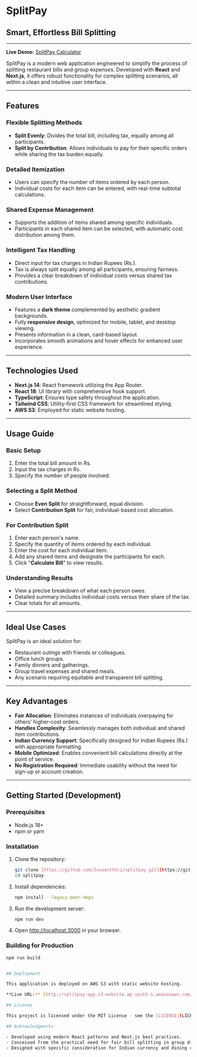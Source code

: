 # SplitPay

## Smart, Effortless Bill Splitting

---

**Live Demo:** [SplitPay Calculator](http://splitpay-app.s3-website.ap-south-1.amazonaws.com/)

SplitPay is a modern web application engineered to simplify the process of splitting restaurant bills and group expenses. Developed with **React** and **Next.js**, it offers robust functionality for complex splitting scenarios, all within a clean and intuitive user interface.

---

## Features

### Flexible Splitting Methods
* **Split Evenly**: Divides the total bill, including tax, equally among all participants.
* **Split by Contribution**: Allows individuals to pay for their specific orders while sharing the tax burden equally.

### Detailed Itemization
* Users can specify the number of items ordered by each person.
* Individual costs for each item can be entered, with real-time subtotal calculations.

### Shared Expense Management
* Supports the addition of items shared among specific individuals.
* Participants in each shared item can be selected, with automatic cost distribution among them.

### Intelligent Tax Handling
* Direct input for tax charges in Indian Rupees (Rs.).
* Tax is always split equally among all participants, ensuring fairness.
* Provides a clear breakdown of individual costs versus shared tax contributions.

### Modern User Interface
* Features a **dark theme** complemented by aesthetic gradient backgrounds.
* Fully **responsive design**, optimized for mobile, tablet, and desktop viewing.
* Presents information in a clean, card-based layout.
* Incorporates smooth animations and hover effects for enhanced user experience.

---

## Technologies Used

* **Next.js 14**: React framework utilizing the App Router.
* **React 18**: UI library with comprehensive hook support.
* **TypeScript**: Ensures type safety throughout the application.
* **Tailwind CSS**: Utility-first CSS framework for streamlined styling.
* **AWS S3**: Employed for static website hosting.

---

## Usage Guide

### Basic Setup
1.  Enter the total bill amount in Rs.
2.  Input the tax charges in Rs.
3.  Specify the number of people involved.

### Selecting a Split Method
* Choose **Even Split** for straightforward, equal division.
* Select **Contribution Split** for fair, individual-based cost allocation.

### For Contribution Split
1.  Enter each person's name.
2.  Specify the quantity of items ordered by each individual.
3.  Enter the cost for each individual item.
4.  Add any shared items and designate the participants for each.
5.  Click "**Calculate Bill**" to view results.

### Understanding Results
* View a precise breakdown of what each person owes.
* Detailed summary includes individual costs versus their share of the tax.
* Clear totals for all amounts.

---

## Ideal Use Cases

SplitPay is an ideal solution for:
* Restaurant outings with friends or colleagues.
* Office lunch groups.
* Family dinners and gatherings.
* Group travel expenses and shared meals.
* Any scenario requiring equitable and transparent bill splitting.

---

## Key Advantages

* **Fair Allocation**: Eliminates instances of individuals overpaying for others' higher-cost orders.
* **Handles Complexity**: Seamlessly manages both individual and shared item contributions.
* **Indian Currency Support**: Specifically designed for Indian Rupees (Rs.) with appropriate formatting.
* **Mobile Optimized**: Enables convenient bill calculations directly at the point of service.
* **No Registration Required**: Immediate usability without the need for sign-up or account creation.

---

## Getting Started (Development)

### Prerequisites
* Node.js 18+
* npm or yarn

### Installation

1.  Clone the repository:
    ```bash
    git clone [https://github.com/JaswanthSri/splitpay.git](https://github.com/JaswanthSri/splitpay.git)
    cd splitpay
    ```

2.  Install dependencies:
    ```bash
    npm install --legacy-peer-deps
    ```

3.  Run the development server:
    ```bash
    npm run dev
    ```

4.  Open [http://localhost:3000](http://localhost:3000) in your browser.

### Building for Production
```bash
npm run build


## Deployment

This application is deployed on AWS S3 with static website hosting.

**Live URL:** [http://splitpay-app.s3-website.ap-south-1.amazonaws.com/](http://splitpay-app.s3-website.ap-south-1.amazonaws.com/)

## License

This project is licensed under the MIT License - see the [LICENSE](LICENSE) file for details.

## Acknowledgments

- Developed using modern React patterns and Next.js best practices.
- Conceived from the practical need for fair bill splitting in group dining scenarios.
- Designed with specific consideration for Indian currency and dining culture.


